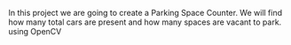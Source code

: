 In this project we are going to create a Parking Space Counter. We will find how many total cars are present and how many spaces are vacant to park. using OpenCV